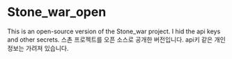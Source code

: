 # Stone_war_open
This is an open-source version of the Stone_war project. I hid the api keys and other secrets.
스촌 프로젝트를 오픈 소스로 공개한 버전입니다. api키 같은 개인 정보는 가려져 있습니다.
